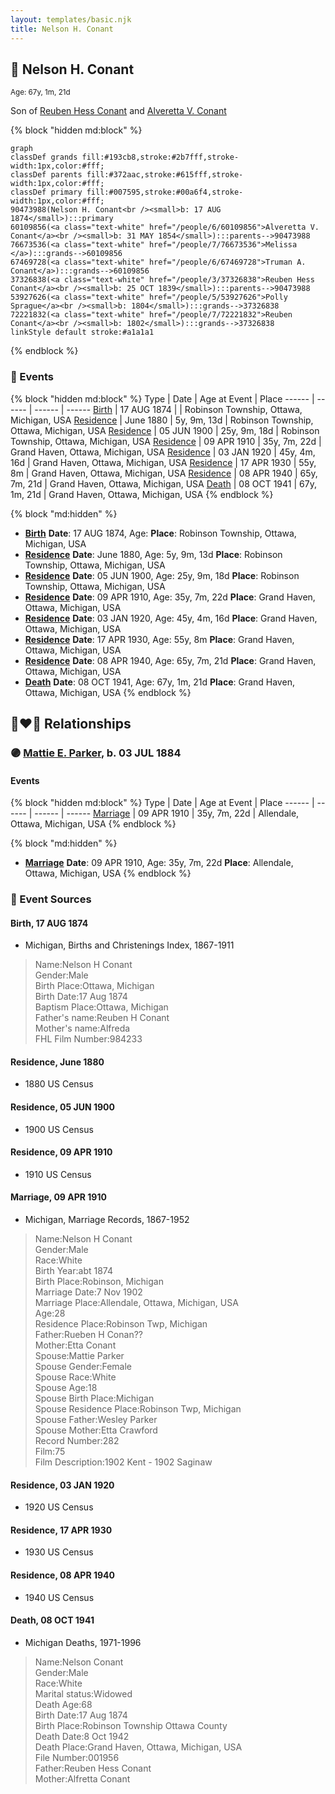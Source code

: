 ```yaml
---
layout: templates/basic.njk
title: Nelson H. Conant
---
```

## 🔵 Nelson H. Conant
<small>Age: 67y, 1m, 21d</small>

Son of [Reuben Hess Conant](/people/3/37326838) and [Alveretta V. Conant](/people/6/60109856)

{% block "hidden md:block" %}
```mermaid
graph
classDef grands fill:#193cb8,stroke:#2b7fff,stroke-width:1px,color:#fff;
classDef parents fill:#372aac,stroke:#615fff,stroke-width:1px,color:#fff;
classDef primary fill:#007595,stroke:#00a6f4,stroke-width:1px,color:#fff;
90473988(Nelson H. Conant<br /><small>b: 17 AUG 1874</small>):::primary
60109856(<a class="text-white" href="/people/6/60109856">Alveretta V. Conant</a><br /><small>b: 31 MAY 1854</small>):::parents-->90473988
76673536(<a class="text-white" href="/people/7/76673536">Melissa </a>):::grands-->60109856
67469728(<a class="text-white" href="/people/6/67469728">Truman A. Conant</a>):::grands-->60109856
37326838(<a class="text-white" href="/people/3/37326838">Reuben Hess Conant</a><br /><small>b: 25 OCT 1839</small>):::parents-->90473988
53927626(<a class="text-white" href="/people/5/53927626">Polly Sprague</a><br /><small>b: 1804</small>):::grands-->37326838
72221832(<a class="text-white" href="/people/7/72221832">Reuben Conant</a><br /><small>b: 1802</small>):::grands-->37326838
linkStyle default stroke:#a1a1a1
```
{% endblock %}

### 📆 Events

{% block "hidden md:block" %}
Type | Date | Age at Event | Place
------ | ------ | ------ | ------
[Birth](#event-event-2) | 17 AUG 1874 |  | Robinson Township, Ottawa, Michigan, USA
[Residence](#event-event-0) | June 1880 | 5y, 9m, 13d | Robinson Township, Ottawa, Michigan, USA
[Residence](#event-event-1) | 05 JUN 1900 | 25y, 9m, 18d | Robinson Township, Ottawa, Michigan, USA
[Residence](#event-event-2) | 09 APR 1910 | 35y, 7m, 22d | Grand Haven, Ottawa, Michigan, USA
[Residence](#event-event-3) | 03 JAN 1920 | 45y, 4m, 16d | Grand Haven, Ottawa, Michigan, USA
[Residence](#event-event-4) | 17 APR 1930 | 55y, 8m | Grand Haven, Ottawa, Michigan, USA
[Residence](#event-event-5) | 08 APR 1940 | 65y, 7m, 21d | Grand Haven, Ottawa, Michigan, USA
[Death](#event-event-9) | 08 OCT 1941 | 67y, 1m, 21d | Grand Haven, Ottawa, Michigan, USA
{% endblock %}

{% block "md:hidden" %}
- **[Birth](#event-event-2)**
**Date**: 17 AUG 1874, Age:
**Place**: Robinson Township, Ottawa, Michigan, USA
- **[Residence](#event-event-0)**
**Date**: June 1880, Age: 5y, 9m, 13d
**Place**: Robinson Township, Ottawa, Michigan, USA
- **[Residence](#event-event-1)**
**Date**: 05 JUN 1900, Age: 25y, 9m, 18d
**Place**: Robinson Township, Ottawa, Michigan, USA
- **[Residence](#event-event-2)**
**Date**: 09 APR 1910, Age: 35y, 7m, 22d
**Place**: Grand Haven, Ottawa, Michigan, USA
- **[Residence](#event-event-3)**
**Date**: 03 JAN 1920, Age: 45y, 4m, 16d
**Place**: Grand Haven, Ottawa, Michigan, USA
- **[Residence](#event-event-4)**
**Date**: 17 APR 1930, Age: 55y, 8m
**Place**: Grand Haven, Ottawa, Michigan, USA
- **[Residence](#event-event-5)**
**Date**: 08 APR 1940, Age: 65y, 7m, 21d
**Place**: Grand Haven, Ottawa, Michigan, USA
- **[Death](#event-event-9)**
**Date**: 08 OCT 1941, Age: 67y, 1m, 21d
**Place**: Grand Haven, Ottawa, Michigan, USA
{% endblock %}

## 👩‍❤️‍👨 Relationships

### 🟣 [Mattie E. Parker](/people/9/92379008), b. 03 JUL 1884

#### Events

{% block "hidden md:block" %}
Type | Date | Age at Event | Place
------ | ------ | ------ | ------
[Marriage](#event-family-0-event-0) | 09 APR 1910 | 35y, 7m, 22d | Allendale, Ottawa, Michigan, USA
{% endblock %}

{% block "md:hidden" %}
- **[Marriage](#event-family-0-event-0)**
**Date**: 09 APR 1910, Age: 35y, 7m, 22d
**Place**: Allendale, Ottawa, Michigan, USA
{% endblock %}

### 📰 Event Sources

#### <a id="event-event-2"></a> Birth, 17 AUG 1874
* Michigan, Births and Christenings Index, 1867-1911
>   
  > Name:Nelson H Conant  
  > Gender:Male  
  > Birth Place:Ottawa, Michigan  
  > Birth Date:17 Aug 1874  
  > Baptism Place:Ottawa, Michigan  
  > Father's name:Reuben H Conant  
  > Mother's name:Alfreda  
  > FHL Film Number:984233

#### <a id="event-event-0"></a> Residence, June 1880
* 1880 US Census

#### <a id="event-event-1"></a> Residence, 05 JUN 1900
* 1900 US Census

#### <a id="event-event-2"></a> Residence, 09 APR 1910
* 1910 US Census

#### <a id="event-family-0-event-0"></a> Marriage, 09 APR 1910
* Michigan, Marriage Records, 1867-1952
>   
  > Name:Nelson H Conant  
  > Gender:Male  
  > Race:White  
  > Birth Year:abt 1874  
  > Birth Place:Robinson, Michigan  
  > Marriage Date:7 Nov 1902  
  > Marriage Place:Allendale, Ottawa, Michigan, USA  
  > Age:28  
  > Residence Place:Robinson Twp, Michigan  
  > Father:Rueben H Conan??  
  > Mother:Etta Conant  
  > Spouse:Mattie Parker  
  > Spouse Gender:Female  
  > Spouse Race:White  
  > Spouse Age:18  
  > Spouse Birth Place:Michigan  
  > Spouse Residence Place:Robinson Twp, Michigan  
  > Spouse Father:Wesley Parker  
  > Spouse Mother:Etta Crawford  
  > Record Number:282  
  > Film:75  
  > Film Description:1902 Kent - 1902 Saginaw

#### <a id="event-event-3"></a> Residence, 03 JAN 1920
* 1920 US Census

#### <a id="event-event-4"></a> Residence, 17 APR 1930
* 1930 US Census

#### <a id="event-event-5"></a> Residence, 08 APR 1940
* 1940 US Census
#### <a id="event-event-9"></a> Death, 08 OCT 1941
* Michigan Deaths, 1971-1996
>   
  > Name:Nelson Conant  
  > Gender:Male  
  > Race:White  
  > Marital status:Widowed  
  > Death Age:68  
  > Birth Date:17 Aug 1874  
  > Birth Place:Robinson Township Ottawa County  
  > Death Date:8 Oct 1942  
  > Death Place:Grand Haven, Ottawa, Michigan, USA  
  > File Number:001956  
  > Father:Reuben Hess Conant  
  > Mother:Alfretta Conant

